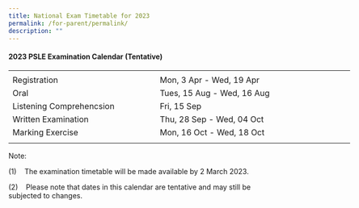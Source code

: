 ```yaml
---
title: National Exam Timetable for 2023
permalink: /for-parent/permalink/
description: ""
---
```

#### 2023 PSLE Examination Calendar (Tentative)


<table border="0" cellpadding="0" cellspacing="0" width="675" style="border-collapse:
 collapse;width:507pt"><colgroup><col width="285" style="mso-width-source:userset;mso-width-alt:10422;width:214pt"> <col width="390" style="mso-width-source:userset;mso-width-alt:14262;width:293pt"></colgroup><tbody><tr height="5" style="mso-height-source:userset;height:3.75pt"><td height="5" width="285" style="height:3.75pt;width:214pt"><a name="RANGE!F3:G9"></a></td><td width="390" style="width:293pt"></td></tr><tr height="20" style="height:15.0pt"><td height="20" class="xl70" style="height:15.0pt">Registration</td><td class="xl65">Mon, 3 Apr - Wed, 19 Apr</td></tr><tr height="20" style="height:15.0pt"><td height="20" class="xl67" width="285" style="height:15.0pt;width:214pt">Oral</td><td class="xl66">Tues, 15 Aug - Wed, 16 Aug</td></tr><tr height="20" style="height:15.0pt"><td height="20" class="xl68" width="285" style="height:15.0pt;width:214pt">Listening Comprehencsion</td><td class="xl71" width="390" style="width:293pt">Fri, 15 Sep</td></tr><tr height="20" style="height:15.0pt"><td height="20" class="xl70" style="height:15.0pt">Written Examination</td><td class="xl69" width="390" style="width:293pt">Thu, 28 Sep - Wed, 04 Oct</td></tr><tr height="20" style="height:15.0pt"><td height="20" class="xl70" style="height:15.0pt">Marking Exercise</td><td class="xl69" width="390" style="width:293pt">Mon, 16 Oct - Wed, 18 Oct</td></tr><tr height="8" style="mso-height-source:userset;height:6.0pt"><td height="8" class="xl66" style="height:6.0pt"></td><td class="xl67" width="390" style="width:293pt"></td></tr></tbody></table>

Note:

(1)&nbsp;&nbsp;&nbsp; The examination timetable will be made available by 2 March 2023.

(2)&nbsp;&nbsp;&nbsp; Please note that dates in this calendar are tentative and may still be subjected to changes.